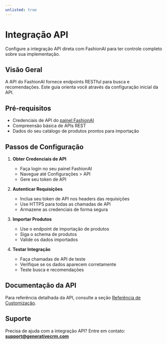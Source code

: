 ```yaml
---
unlisted: true
---
```


# Integração API

Configure a integração API direta com FashionAI para ter controle completo sobre sua implementação.

## Visão Geral

A API do FashionAI fornece endpoints RESTful para busca e recomendações. Este guia orienta você através da configuração inicial da API.

## Pré-requisitos

- Credenciais de API do [painel FashionAI](https://app.generativecrm.com)
- Compreensão básica de APIs REST
- Dados do seu catálogo de produtos prontos para importação

## Passos de Configuração

1. **Obter Credenciais de API**
   - Faça login no seu painel FashionAI
   - Navegue até Configurações > API
   - Gere seu token de API

2. **Autenticar Requisições**
   - Inclua seu token de API nos headers das requisições
   - Use HTTPS para todas as chamadas de API
   - Armazene as credenciais de forma segura

3. **Importar Produtos**
   - Use o endpoint de importação de produtos
   - Siga o schema de produtos
   - Valide os dados importados

4. **Testar Integração**
   - Faça chamadas de API de teste
   - Verifique se os dados aparecem corretamente
   - Teste busca e recomendações

## Documentação da API

Para referência detalhada da API, consulte a seção [Referência de Customização](../../recommendations-search/index.md).

## Suporte

Precisa de ajuda com a integração API? Entre em contato: **support@generativecrm.com**